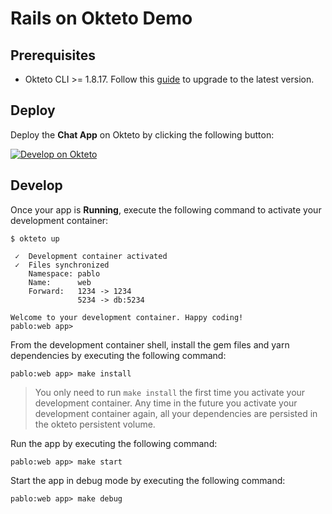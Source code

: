 # Rails on Okteto Demo

## Prerequisites

- Okteto CLI >= 1.8.17. Follow this [guide](/docs/getting-started/installation) to upgrade to the latest version.

## Deploy

Deploy the **Chat App** on Okteto by clicking the following button:

[![Develop on Okteto](https://okteto.com/develop-okteto.svg)](https://cloud.okteto.com/deploy?repository=https://github.com/okteto/chat)

## Develop

Once your app is **Running**, execute the following command to activate your development container:

```command
$ okteto up
```

```
 ✓  Development container activated
 ✓  Files synchronized
    Namespace: pablo
    Name:      web
    Forward:   1234 -> 1234
               5234 -> db:5234

Welcome to your development container. Happy coding!
pablo:web app>
```

From the development container shell, install the gem files and yarn dependencies by executing the following command:

```command
pablo:web app> make install
```

> You only need to run `make install` the first time you activate your development container. Any time in the future you activate your development container again, all your dependencies are persisted in the okteto persistent volume.

Run the app by executing the following command:

```command
pablo:web app> make start
```

Start the app in debug mode by executing the following command:

```command
pablo:web app> make debug
```

